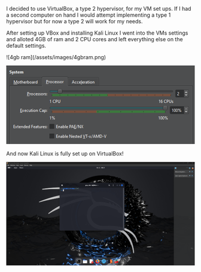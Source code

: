 <p>
I decided to use VirtualBox, a type 2 hypervisor, for my VM set ups. If I had a second computer on hand I would attempt implementing a type 1 hypervisor but for now a type 2 will work for my needs.
</p>
<p>
After setting up VBox and installing Kali Linux I went into the VMs settings and alloted 4GB of ram and 2 CPU cores and left everything else on the default settings.
</p>
![4gb ram](/assets/images/4gbram.png)

![2CPU Cores](/assets/images/2cpu%20cores.png)

<p>
And now Kali Linux is fully set up on VirtualBox!
</p>

![Kali Linux Desktop](/assets/images/kali-linux%20setup.png)
